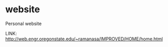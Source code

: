 # website
Personal website

LINK: http://web.engr.oregonstate.edu/~ramanasa/IMPROVED/HOME/home.html
